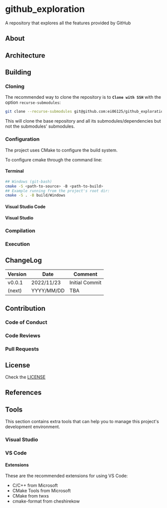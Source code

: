 # github_exploration

A repository that explores all the features provided by GitHub

<!-- Insert Badges Here -->

## About

## Architecture

## Building

### Cloning

The recommended way to clone the repository is to **`Clone with SSH`** with the option `recurse-submodules`:
```bash
git clone --recurse-submodules git@github.com:ei06125/github_exploration.git
```
This will clone the base repository and all its submodules/dependencies but not the submodules' submodules.

### Configuration

The project uses CMake to configure the build system.

To configure cmake through the command line:

#### Terminal
```bash
## Windows (git-bash)
cmake -S <path-to-source> -B <path-to-build>
## Example running from the project's root dir:
cmake -S . -B build/Windows
```

#### Visual Studio Code

<!-- TODO: Add VS Code settings with images -->

#### Visual Studio

<!-- TODO: Add Visual Studio settings with images -->


### Compilation

### Execution

## ChangeLog

<!-- Should we move this ChangeLog to the top? Breaks -->

| Version |    Date    |                                             Comment |
| ------- |    ----    | --------------------------------------------------- |
| v0.0.1  | 2022/11/23 | Initial Commit |
| (next)  | YYYY/MM/DD | TBA |

## Contribution

### Code of Conduct

<!-- TODO: TBD -->

### Code Reviews

<!-- TODO: TBD -->

### Pull Requests

<!-- TODO: TBD -->

## License

Check the [LICENSE](LICENSE)

## References

## Tools

This section contains extra tools that can help you to manage this project's development environment.

### Visual Studio

### VS Code

#### Extensions

<!-- TODO: Check how to save the recommended extensions in a settings file in `.vscode/` and sync with git. -->

These are the recommended extensions for using VS Code:
- C/C++ from Microsoft
- CMake Tools from Microsoft
- CMake from twxs
- cmake-format from cheshirekow
